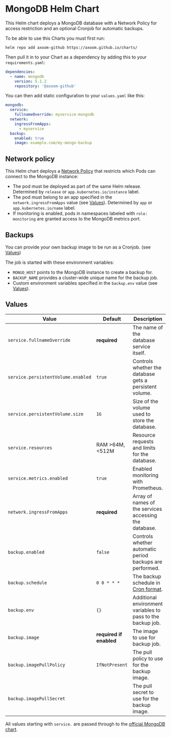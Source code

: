 # MongoDB Helm Chart

This Helm chart deploys a MongoDB database with a Network Policy for access restriction and an optional Cronjob for automatic backups.

To be able to use this Charts you must first run:

    helm repo add axoom-github https://axoom.github.io/charts/

Then pull it in to your Chart as a dependency by adding this to your `requirements.yaml`:

```yaml
dependencies:
  - name: mongodb
    version: 5.1.2
    repository: '@axoom-github'
```

You can then add static configuration to your `values.yaml` like this:

```yaml
mongodb:
  service:
    fullnameOverride: myservice-mongodb
  network:
    ingressFromApps:
      - myservice
  backup:
    enabled: true
    image: example.com/my-mongo-backup
```

## Network policy

This Helm chart deploys a [Network Policy](https://kubernetes.io/docs/concepts/services-networking/network-policies/) that restricts which Pods can connect to the MongoDB instance:

- The pod must be deployed as part of the same Helm release. Determined by `release` or `app.kubernetes.io/instance` label.
- The pod must belong to an app specified in the `network.ingressFromApps` value (see [Values](#values)). Determined by `app` or `app.kubernetes.io/name` label.
- If monitoring is enabled, pods in namespaces labeled with `role: monitoring` are granted access to the MongoDB metrics port.

## Backups

You can provide your own backup image to be run as a Cronjob. (see [Values](#values))

The job is started with these environment variables:

- `MONGO_HOST` points to the MongoDB instance to create a backup for.
- `BACKUP_NAME` provides a cluster-wide unique name for the backup job.
- Custom environment variables specified in the `backup.env` value (see [Values](#values)).

## Values

| Value                              | Default                 | Description                                                               |
|------------------------------------|-------------------------|---------------------------------------------------------------------------|
| `service.fullnameOverride`         | __required__            | The name of the database service itself.                                  |
| `service.persistentVolume.enabled` | `true`                  | Controls whether the database gets a persistent volume.                   |
| `service.persistentVolume.size`    | `1G`                    | Size of the volume used to store the database.                            |
| `service.resources`                | RAM >64M, <512M         | Resource requests and limits for the database.                            |
| `service.metrics.enabled`          | `true`                  | Enabled monitoring with Prometheus.                                       |
| `network.ingressFromApps`          | __required__            | Array of names of the services accessing the database.                    |
| `backup.enabled`                   | `false`                 | Controls whether automatic period backups are performed.                  |
| `backup.schedule`                  | `0 0 * * *`             | The backup schedule in [Cron format](https://en.wikipedia.org/wiki/Cron). |
| `backup.env`                       | `{}`                    | Additional environment variables to pass to the backup job.               |
| `backup.image`                     | __required if enabled__ | The image to use for backup job.                                          |
| `backup.imagePullPolicy`           | `IfNotPresent`          | The pull policy to use for the backup image.                              |
| `backup.imagePullSecret`           |                         | The pull secret to use for the backup image.                              |

All values starting with `service.` are passed through to the [official MongoDB chart](https://hub.kubeapps.com/charts/stable/mongodb-replicaset).
